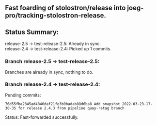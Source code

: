 ## Fast foarding of stolostron/release into joeg-pro/tracking-stolostron-release.

## Status Summary:

release-2.5 -> test-release-2.5: Already in sync.  
release-2.4 -> test-release-2.4: Picked up 1 commits.  

### Branch release-2.5 -> test-release-2.5:

Branches are already in sync, nothing to do.

### Branch release-2.4 -> test-release-2.4:

Pending commits:

```
76d55fba2345ad4846daf21fe3b0badab88d6ba8 Add snapshot 2022-03-23-17-30-35 for release 2.4.3 from pipeline quay-retag branch
```

Status: Fast-forwarded successfully.
